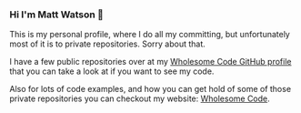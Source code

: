 ### Hi I'm Matt Watson 👋

This is my personal profile, where I do all my committing, but unfortunately most of it is to private repositories. Sorry about that.

I have a few public repositories over at my [Wholesome Code GitHub profile](https://github.com/wholesomecode/) that you can take a look at if you want to see my code.

Also for lots of code examples, and how you can get hold of some of those private repositories you can checkout my website: [Wholesome Code](https://wholesomecode.ltd).

<!--
**mattwatsoncodes/mattwatsoncodes** is a ✨ _special_ ✨ repository because its `README.md` (this file) appears on your GitHub profile.

Here are some ideas to get you started:

- 🔭 I’m currently working on ...
- 🌱 I’m currently learning ...
- 👯 I’m looking to collaborate on ...
- 🤔 I’m looking for help with ...
- 💬 Ask me about ...
- 📫 How to reach me: ...
- 😄 Pronouns: ...
- ⚡ Fun fact: ...
-->
